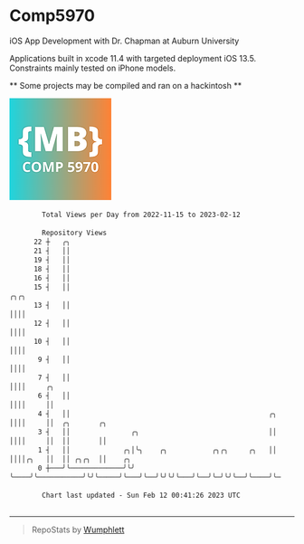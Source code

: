 # Comp5970
iOS App Development with Dr. Chapman at Auburn University

Applications built in xcode 11.4 with targeted deployment iOS 13.5.
Constraints mainly tested on iPhone models.

** Some projects may be compiled and ran on a hackintosh **

![App Icon](https://github.com/MatthewBentz/Comp5970/blob/master/Assignment1a-mlb0119/Assignment1a-mlb0119/Assets.xcassets/AppIcon.appiconset/180.png)

```
        Total Views per Day from 2022-11-15 to 2023-02-12

        Repository Views
      22 ┼   ╭╮
      21 ┤   ││
      19 ┤   ││
      18 ┤   ││
      16 ┤   ││
      15 ┤   ││                                                     ╭╮╭╮
      13 ┤   ││                                                     ││││
      12 ┤   ││                                                     ││││
      10 ┤   ││                                                     ││││
       9 ┤   ││                                                     ││││
       7 ┤   ││                                                     ││││     ╭╮
       6 ┤   ││                                                     ││││     ││
       4 ┤   ││                                                 ╭╮  ││││     ││  ╭╮       ╭╮
       3 ┤   ││               ╭╮                                ││  ││││     ││  ││       ││
       1 ┤   ││             ╭╮│╰╮    ╭╮           ╭╮╭╮     ╭╮   ││  ││││╭╮   ││  ││ ╭╮╭╮  ││    ╭╮
       0 ┼───╯╰─────────────╯╰╯ ╰────╯╰───────────╯╰╯╰─────╯╰───╯╰──╯╰╯╰╯╰───╯╰──╯╰─╯╰╯╰──╯╰────╯╰─

        Chart last updated - Sun Feb 12 00:41:26 2023 UTC
        
```

---

> RepoStats by [Wumphlett](https://github.com/Wumphlett)

